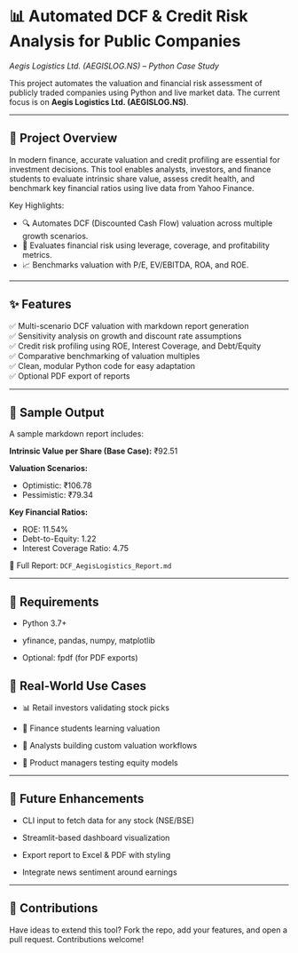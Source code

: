 # 📊 Automated DCF & Credit Risk Analysis for Public Companies  
*Aegis Logistics Ltd. (AEGISLOG.NS) – Python Case Study*

This project automates the valuation and financial risk assessment of publicly traded companies using Python and live market data. The current focus is on **Aegis Logistics Ltd. (AEGISLOG.NS)**.

---

## 💼 Project Overview

In modern finance, accurate valuation and credit profiling are essential for investment decisions. This tool enables analysts, investors, and finance students to evaluate intrinsic share value, assess credit health, and benchmark key financial ratios using live data from Yahoo Finance.

Key Highlights:
- 🔍 Automates DCF (Discounted Cash Flow) valuation across multiple growth scenarios.
- 🧮 Evaluates financial risk using leverage, coverage, and profitability metrics.
- 📈 Benchmarks valuation with P/E, EV/EBITDA, ROA, and ROE.

---

## ✨ Features

✅ Multi-scenario DCF valuation with markdown report generation  
✅ Sensitivity analysis on growth and discount rate assumptions  
✅ Credit risk profiling using ROE, Interest Coverage, and Debt/Equity  
✅ Comparative benchmarking of valuation multiples  
✅ Clean, modular Python code for easy adaptation  
✅ Optional PDF export of reports  

---

## 📘 Sample Output

A sample markdown report includes:

**Intrinsic Value per Share (Base Case):** ₹92.51

**Valuation Scenarios:**
- Optimistic: ₹106.78  
- Pessimistic: ₹79.34  

**Key Financial Ratios:**
- ROE: 11.54%  
- Debt-to-Equity: 1.22  
- Interest Coverage Ratio: 4.75  

📁 Full Report: `DCF_AegisLogistics_Report.md`

---

## 🔧 Requirements
- Python 3.7+

- yfinance, pandas, numpy, matplotlib

- Optional: fpdf (for PDF exports)

## 🎯 Real-World Use Cases
- 📊 Retail investors validating stock picks

- 🧠 Finance students learning valuation

- 🏢 Analysts building custom valuation workflows

- 🧪 Product managers testing equity models

---

## 🔮 Future Enhancements
- CLI input to fetch data for any stock (NSE/BSE)

- Streamlit-based dashboard visualization

- Export report to Excel & PDF with styling

- Integrate news sentiment around earnings

---

## 🤝 Contributions
Have ideas to extend this tool?
Fork the repo, add your features, and open a pull request. Contributions welcome!

